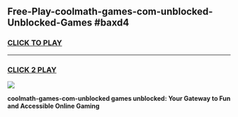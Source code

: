 
## Free-Play-coolmath-games-com-unblocked-Unblocked-Games #baxd4
<h3>
<a href="https://news.freeplayer.one?title=coolmath-games-com-unblocked&ref=8M">CLICK TO PLAY</a></h3>
<hr>

<h3>
<a href="https://news.freeplayer.one?title=coolmath-games-com-unblocked&ref=8M">CLICK 2 PLAY</a>
  
</h3>

<a href="https://news.freeplayer.one?title=coolmath-games-com-unblocked&ref=8M"><img src="https://clearcache.store/games.png"></a>


**coolmath-games-com-unblocked games unblocked: Your Gateway to Fun and Accessible Online Gaming**
